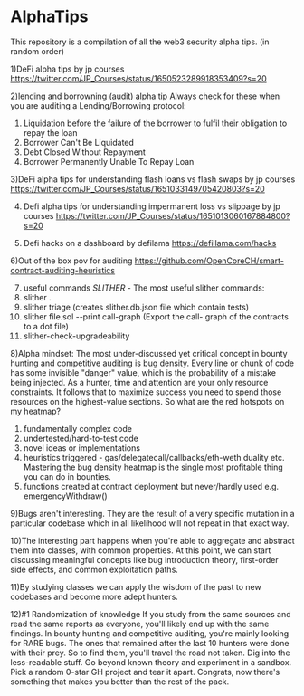# AlphaTips
This repository is a compilation of all the web3 security alpha tips. (in random order)


1)DeFi alpha tips by jp courses 
https://twitter.com/JP_Courses/status/1650523289918353409?s=20

2)lending and borrowning (audit) alpha tip 
Always check for these when you are auditing a Lending/Borrowing protocol:

1. Liquidation before the failure of the borrower to fulfil their obligation to repay the loan
2. Borrower Can't Be Liquidated
3. Debt Closed Without Repayment
4. Borrower Permanently Unable To Repay Loan


3)DeFi alpha tips for understanding flash loans vs flash swaps by jp courses
https://twitter.com/JP_Courses/status/1651033149705420803?s=20

4) Defi alpha tips for understanding impermanent loss vs slippage by jp courses
https://twitter.com/JP_Courses/status/1651013060167884800?s=20

5) Defi hacks on a dashboard by defilama https://defillama.com/hacks

6)Out of the box pov for auditing 
https://github.com/OpenCoreCH/smart-contract-auditing-heuristics

7) useful commands 
   *SLITHER* - 
   The most useful slither commands:
1) slither .
2) slither triage (creates slither.db.json file which 
     contain tests)
3) slither file.sol --print call-graph (Export the call- 
     graph of the contracts to a dot file)
4) slither-check-upgradeability


8)Alpha mindset:
The most under-discussed yet critical concept in bounty hunting and competitive auditing is bug density. 
Every line or chunk of code has some invisible "danger" value, which is the probability of a mistake being injected. As a hunter, time and attention are your only resource constraints. It follows that to maximize success you need to spend those resources on the highest-value sections. 
So what are the red hotspots on my heatmap?
1. fundamentally complex code
2. undertested/hard-to-test code
3. novel ideas or implementations
4. heuristics triggered - gas/delegatecall/callbacks/eth-weth duality etc.
Mastering the bug density heatmap is the single most profitable thing you can do in bounties.
5. functions created at contract deployment but never/hardly used e.g. emergencyWithdraw()

9)Bugs aren't interesting. They are the result of a very specific mutation in a particular codebase which in all likelihood will not repeat in that exact way.

10)The interesting part happens when you're able to aggregate and abstract them into classes, with common properties. At this point, we can start discussing meaningful concepts like bug introduction theory, first-order side effects, and common exploitation paths.

11)By studying classes we can apply the wisdom of the past to new codebases and become more adept hunters.

12)#1 Randomization of knowledge
If you study from the same sources and read the same reports as everyone, you'll likely end up with the same findings.
In bounty hunting and competitive auditing, you're mainly looking for RARE bugs. The ones that remained after the last 10 hunters were done with their prey. So to find them, you'll travel the road not taken. Dig into the less-readable stuff.
 Go beyond known theory and experiment in a sandbox. Pick a random 0-star GH project and tear it apart. Congrats, now there's something that makes you better than the rest of the pack.
